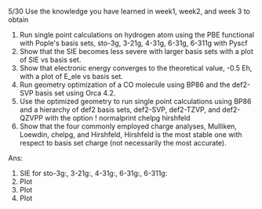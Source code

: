 5/30
Use the knowledge you have learned in week1, week2, and week 3 to obtain
1. Run single point calculations on hydrogen atom using the PBE functional with Pople's basis sets, sto-3g, 3-21g, 4-31g, 6-31g, 6-311g with Pyscf
2. Show that the SIE becomes less severe with larger basis sets with a plot of SIE vs basis set.
3. Show that electronic energy converges to the theoretical value, -0.5 Eh, with a plot of E_ele vs basis set. 
4. Run geometry optimization of a CO molecule using BP86 and the def2-SVP basis set using Orca 4.2.
5. Use the optimized geometry to run single point calculations using BP86 and a hierarchy of def2 basis sets, def2-SVP, def2-TZVP, and def2-QZVPP with the option ! normalprint chelpg hirshfeld
6. Show that the four commonly employed charge analyses, Mulliken, Loewdin, chelpg, and Hirshfeld, Hirshfeld is the most stable one with respect to basis set charge (not necessarily the most accurate).

Ans:
1. SIE for sto-3g:, 3-21g:, 4-31g:, 6-31g:, 6-311g:
2. Plot
3. Plot
4. Plot
